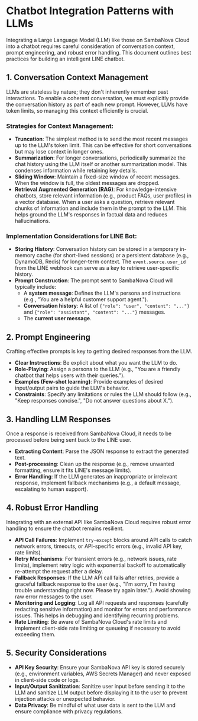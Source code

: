 # Chatbot Integration Patterns with LLMs

Integrating a Large Language Model (LLM) like those on SambaNova Cloud into a chatbot requires careful consideration of conversation context, prompt engineering, and robust error handling. This document outlines best practices for building an intelligent LINE chatbot.

## 1. Conversation Context Management

LLMs are stateless by nature; they don't inherently remember past interactions. To enable a coherent conversation, we must explicitly provide the conversation history as part of each new prompt. However, LLMs have token limits, so managing this context efficiently is crucial.

### Strategies for Context Management:

-   **Truncation**: The simplest method is to send the most recent messages up to the LLM's token limit. This can be effective for short conversations but may lose context in longer ones.
-   **Summarization**: For longer conversations, periodically summarize the chat history using the LLM itself or another summarization model. This condenses information while retaining key details.
-   **Sliding Window**: Maintain a fixed-size window of recent messages. When the window is full, the oldest messages are dropped.
-   **Retrieval Augmented Generation (RAG)**: For knowledge-intensive chatbots, store relevant information (e.g., product FAQs, user profiles) in a vector database. When a user asks a question, retrieve relevant chunks of information and include them in the prompt to the LLM. This helps ground the LLM's responses in factual data and reduces hallucinations.

### Implementation Considerations for LINE Bot:

-   **Storing History**: Conversation history can be stored in a temporary in-memory cache (for short-lived sessions) or a persistent database (e.g., DynamoDB, Redis) for longer-term context. The `event.source.user_id` from the LINE webhook can serve as a key to retrieve user-specific history.
-   **Prompt Construction**: The prompt sent to SambaNova Cloud will typically include:
    -   A **system message**: Defines the LLM's persona and instructions (e.g., "You are a helpful customer support agent.").
    -   **Conversation history**: A list of `{"role": "user", "content": "..."}` and `{"role": "assistant", "content": "..."}` messages.
    -   The **current user message**.

## 2. Prompt Engineering

Crafting effective prompts is key to getting desired responses from the LLM.

-   **Clear Instructions**: Be explicit about what you want the LLM to do.
-   **Role-Playing**: Assign a persona to the LLM (e.g., "You are a friendly chatbot that helps users with their queries.").
-   **Examples (Few-shot learning)**: Provide examples of desired input/output pairs to guide the LLM's behavior.
-   **Constraints**: Specify any limitations or rules the LLM should follow (e.g., "Keep responses concise.", "Do not answer questions about X.").

## 3. Handling LLM Responses

Once a response is received from SambaNova Cloud, it needs to be processed before being sent back to the LINE user.

-   **Extracting Content**: Parse the JSON response to extract the generated text.
-   **Post-processing**: Clean up the response (e.g., remove unwanted formatting, ensure it fits LINE's message limits).
-   **Error Handling**: If the LLM generates an inappropriate or irrelevant response, implement fallback mechanisms (e.g., a default message, escalating to human support).

## 4. Robust Error Handling

Integrating with an external API like SambaNova Cloud requires robust error handling to ensure the chatbot remains resilient.

-   **API Call Failures**: Implement `try-except` blocks around API calls to catch network errors, timeouts, or API-specific errors (e.g., invalid API key, rate limits).
-   **Retry Mechanisms**: For transient errors (e.g., network issues, rate limits), implement retry logic with exponential backoff to automatically re-attempt the request after a delay.
-   **Fallback Responses**: If the LLM API call fails after retries, provide a graceful fallback response to the user (e.g., "I'm sorry, I'm having trouble understanding right now. Please try again later."). Avoid showing raw error messages to the user.
-   **Monitoring and Logging**: Log all API requests and responses (carefully redacting sensitive information) and monitor for errors and performance issues. This helps in debugging and identifying recurring problems.
-   **Rate Limiting**: Be aware of SambaNova Cloud's rate limits and implement client-side rate limiting or queueing if necessary to avoid exceeding them.

## 5. Security Considerations

-   **API Key Security**: Ensure your SambaNova API key is stored securely (e.g., environment variables, AWS Secrets Manager) and never exposed in client-side code or logs.
-   **Input/Output Sanitization**: Sanitize user input before sending it to the LLM and sanitize LLM output before displaying it to the user to prevent injection attacks or unexpected behavior.
-   **Data Privacy**: Be mindful of what user data is sent to the LLM and ensure compliance with privacy regulations.
